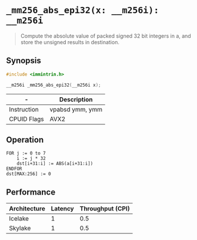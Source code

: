 `_mm256_abs_epi32(x: __m256i): __m256i`
=======================================

> Compute the absolute value of packed signed 32 bit integers in a, and store the unsigned results in destination.

## Synopsis

```c
#include <immintrin.h>

__m256i _mm256_abs_epi32(__m256i x);
```

| -           | Description     |
| ----------- | --------------- |
| Instruction | vpabsd ymm, ymm |
| CPUID Flags | AVX2            |

## Operation

```
FOR j := 0 to 7
    i := j * 32
    dst[i+31:i] := ABS(a[i+31:i])
ENDFOR
dst[MAX:256] := 0
```

## Performance

| Architecture | Latency | Throughput (CPI) |
| ------------ | ------- | ---------------- |
| Icelake      | 1       | 0.5              |
| Skylake      | 1       | 0.5              |

